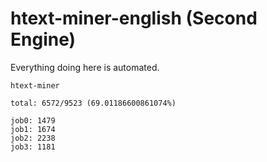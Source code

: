 # htext-miner-english (Second Engine)

Everything doing here is automated.

```
htext-miner

total: 6572/9523 (69.01186600861074%)

job0: 1479
job1: 1674
job2: 2238
job3: 1181
```